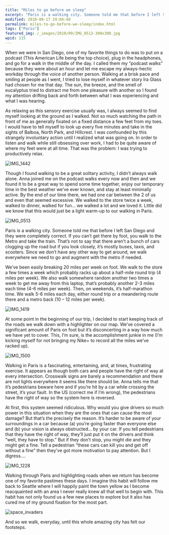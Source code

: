 ```yaml
---
title: "Miles to go before we sleep"
excerpt: "Paris is a walking city. Someone told me that before I left San Diego and they were completely correct. If you can’t get there by foot, you walk to the Metro and take the train."
modified: 2010-09-17 19:04:40
permalink: miles-to-go-before-we-sleep/index.html
tags: ["Paris"]
featured_img: /_images/2010/09/IMG_0513-300x300.jpg
wpid: 115
---
```



When we were in San Diego, one of my favorite things to do was to put on a podcast (This American Life being the top choice), plug in the headphones, and go for a walk in the middle of the day. I called them my “podcast walks” because they were about an hour and let me escape my always-hectic workday through the voice of another person. Walking at a brisk pace and smiling at people as I went, I tried to lose myself in whatever story Ira Glass had chosen for me that day. The sun, the breeze, and the smell of eucalyptus tried to distract me from one pleasure with another so I found my attention drifting back and forth between what I was experiencing and what I was hearing.

As relaxing as this sensory exercise usually was, I always seemed to find myself looking at the ground as I walked. Not so much watching the path in front of me as generally fixated on a fixed distance a few feet from my toes. I would have to tell myself to look up every five minutes and take in the sights of Balboa, North Park, and Hillcrest. I was confounded by this strangely involuntary action until I realized what was going on. In order to listen and walk while still obsessing over work, I had to be quite aware of where my feet were at all time. That was the problem: I was trying to productively relax.

![](/_images/2010/09/IMG_1442.jpg "IMG_1442")

Though I found walking to be a great solitary activity, I didn’t always walk alone. Anna joined me on the podcast walks every now and then and we found it to be a great way to spend some time together, enjoy our temporary time in the best weather we’ve ever known, and stay at least minimally active. By the end of our time there, we had one car between the 2 of us and even that seemed excessive. We walked to the store twice a week, walked to dinner, walked for fun… we walked a lot and we loved it. Little did we know that this would just be a light warm-up to our walking in Paris.

![](/_images/2010/09/IMG_0513.jpg "IMG_0513")

Paris is a walking city. Someone told me that before I left San Diego and they were completely correct. If you can’t get there by foot, you walk to the Metro and take the train. That’s not to say that there aren’t a bunch of cars clogging up the road but if you look closely, it’s mostly buses, taxis, and scooters. Since we don’t have any other way to get around, we walk everywhere we need to go and augment with the metro if needed.

We’ve been easily breaking 20 miles per week on foot. We walk to the store a few times a week which probably racks up about a half-mile round trip (4 miles per week). We also walk somewhere random another two times a week to get me away from this laptop, that’s probably another 2-3 miles each time (4-6 miles per week). Then, on weekends, it’s half-marathon time. We walk 5-6 miles each day, either round trip or a meandering route there and a metro back (10 – 12 miles per week).

![](/_images/2010/09/IMG_1419.jpg "IMG_1419")

At some point in the beginning of our trip, I decided to start keeping track of the roads we walk down with a highlighter on our map. We’ve covered a significant amount of Paris on foot but it’s disconcerting in a way how much we have yet to cover. This, I’m sure, is the accomplishment junkie in me (I’m kicking myself for not bringing my Nike+ to record all the miles we’ve racked up).

![](/_images/2010/09/IMG_1500.jpg "IMG_1500")

Walking in Paris is a fascinating, entertaining, and, at times, frustrating exercise. It appears as though both cars and people have the right of way at every intersection. Crosswalk signs are barely a recommendation and there are not lights everywhere it seems like there should be. Anna tells me that it’s pedestrians beware here and if you’re hit by a car while crossing the street, it’s your fault. In the US (correct me if I’m wrong), the pedestrians have the right of way so the system here is reversed.

At first, this system seemed ridiculous. Why would you give drivers so much power in this situation when they are the ones that can cause the most damage? But that’s the precisely the reason. It’s harder to be aware of your surroundings in a car because (a) you’re going faster than everyone else and (b) your vision is always obstructed… by your car. If you tell pedestrians that they have the right of way, they’ll just put it on the drivers and think “well, they have to stop.” But if they don’t stop, you might die and they might get a fine. Tell a pedestrian “these cars can kill you and get off without a fine” then they’ve got more motivation to pay attention. But I digress….

![](/_images/2010/09/IMG_1228.jpg "IMG_1228")

Walking through Paris and highlighting roads when we return has become one of my favorite pastimes these days. I imagine this habit will follow me back to Seattle where I will happily paint the town yellow as I become reacquainted with an area I never really knew all that well to begin with. This habit has not only found us a few new places to explore but it also has cured me of my ground fixation for the most part.

![](/_images/2010/09/space_invaders.jpg "space_invaders")

And so we walk, everyday, until this whole amazing city has felt our footsteps.
